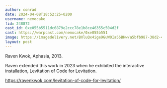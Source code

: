 ```yaml
---
author: conrad
date: 2024-04-08T18:52:25+0200
username: nemocake
fid: 248872
cast_id: 0xe055b5511dc6879e2ccc78e1b8ce46355c504d2f
cast: https://warpcast.com/nemocake/0xe055b551
image: https://imagedelivery.net/BXluQx4ige9GuW0Ia56BHw/a5bfb987-38d2-4d2b-081f-8d076ab36000/original
layout: post
---
```

Raven Kwok, Aphasia, 2013.  
  
Raven extended this work in 2023 when he exhibited the interactive installation, Levitation of Code for Levitation.  
  
https://ravenkwok.com/levitation-of-code-for-levitation/  

<img src='https://imagedelivery.net/BXluQx4ige9GuW0Ia56BHw/a5bfb987-38d2-4d2b-081f-8d076ab36000/original' alt='' referrerpolicy='no-referrer'/>